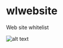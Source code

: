 # wlwebsite
Web site whitelist


![alt text](https://cdn.discordapp.com/attachments/503974998239608833/527861240584732693/unknown.png)
